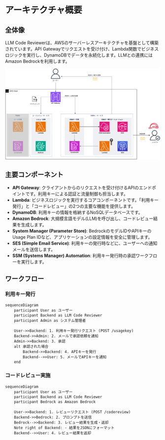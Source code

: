 # アーキテクチャ概要

## 全体像

LLM Code Reviewerは、AWSのサーバーレスアーキテクチャを基盤として構築されています。API Gatewayでリクエストを受け付け、Lambda関数でビジネスロジックを実行し、DynamoDBでデータを永続化します。LLMとの連携にはAmazon Bedrockを利用します。

<img src="../images/architecture.drawio.png">

## 主要コンポーネント

*   **API Gateway**: クライアントからのリクエストを受け付けるAPIのエンドポイントです。利用キーによる認証と流量制御も担当します。
*   **Lambda**: ビジネスロジックを実行するコアコンポーネントです。「利用キー発行」と「コードレビュー」の2つの主要な機能を提供します。
*   **DynamoDB**: 利用キーの情報を格納するNoSQLデータベースです。
*   **Amazon Bedrock**: 大規模言語モデル(LLM)を呼び出し、コードレビュー結果を生成します。
*   **System Manager (Parameter Store)**: BedrockのモデルIDやAPIキーのUsage Plan IDなど、アプリケーションの設定情報を安全に管理します。
*   **SES (Simple Email Service)**: 利用キーの発行時などに、ユーザーへの通知メールを送信します。
*   **SSM (Systems Manager) Automation**: 利用キー発行時の承認ワークフローを実行します。

## ワークフロー

### 利用キー発行

```mermaid
sequenceDiagram
    participant User as ユーザー
    participant Backend as LLM Code Reviewer
    participant Admin as システム管理者

    User->>Backend: 1. 利用キー発行リクエスト (POST /usagekey)
    Backend->>Admin: 2. メールで承認依頼を通知
    Admin->>Backend: 3. 承認
    alt 承認された場合
        Backend->>Backend: 4. APIキーを発行
        Backend-->>User: 5. メールでAPIキーを通知
    end
```

### コードレビュー実施

```mermaid
sequenceDiagram
    participant User as ユーザー
    participant Backend as LLM Code Reviewer
    participant Bedrock as Amazon Bedrock

    User->>Backend: 1. レビューリクエスト (POST /codereview)
    Backend->>Bedrock: 2. プロンプトを送信
    Bedrock-->>Backend: 3. レビュー結果を生成・返却
    Note right of Backend: - 結果をJSONにフォーマット
    Backend-->>User: 4. レビュー結果を返却
```